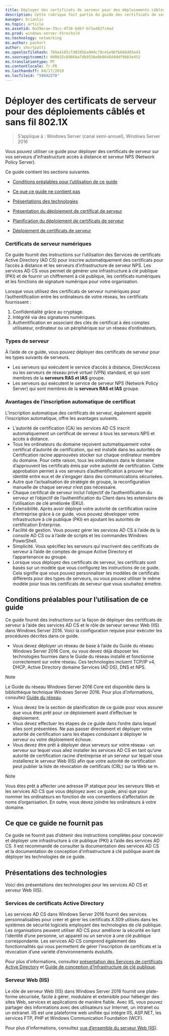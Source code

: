 ```yaml
---
title: Déployer des certificats de serveur pour des déploiements câblés et sans fil 802.1X
description: Cette rubrique fait partie du guide des certificats de serveur de déploiement pour les déploiements de sans fil et câblé à 802.1 X
manager: brianlic
ms.topic: article
ms.assetid: 0a39ecae-39cc-4f26-bd6f-b71ed02fc4ad
ms.prod: windows-server-threshold
ms.technology: networking
ms.author: pashort
author: shortpatti
ms.openlocfilehash: 769a4165cfd82056a904c79c41e96fb666d05e43
ms.sourcegitcommit: 0d0b32c8986ba7db9536e0b8648d4ddf9b03e452
ms.translationtype: MT
ms.contentlocale: fr-FR
ms.lasthandoff: 04/17/2019
ms.locfileid: "59842270"
---
```

# <a name="deploy-server-certificates-for-8021x-wired-and-wireless-deployments"></a>Déployer des certificats de serveur pour des déploiements câblés et sans fil 802.1X

>S’applique à : Windows Server (canal semi-annuel), Windows Server 2016

Vous pouvez utiliser ce guide pour déployer des certificats de serveur sur vos serveurs d’infrastructure accès à distance et serveur NPS (Network Policy Server).   

Ce guide contient les sections suivantes.  

-   [Conditions préalables pour l’utilisation de ce guide](#bkmk_pre)  

-   [Ce que ce guide ne contient pas](#bkmk_not)  

-   [Présentations des technologies](#bkmk_tech)  

-   [Présentation du déploiement de certificat de serveur](Server-Certificate-Deployment-Overview.md)  

-   [Planification du déploiement de certificats de serveur](Server-Certificate-Deployment-Planning.md)  

-   [Déploiement de certificats de serveur](Server-Certificate-Deployment.md)  

### <a name="digital-server-certificates"></a>**Certificats de serveur numériques**  
Ce guide fournit des instructions sur l’utilisation des Services de certificats Active Directory (AD CS) pour inscrire automatiquement des certificats pour l’accès à distance et les serveurs d’infrastructure de serveur NPS. Les services AD CS vous permet de générer une infrastructure à clé publique (PKI) et de fournir un chiffrement à clé publique, les certificats numériques et les fonctions de signature numérique pour votre organisation.  

Lorsque vous utilisez des certificats de serveur numériques pour l’authentification entre les ordinateurs de votre réseau, les certificats fournissent :   

1. Confidentialité grâce au cryptage.  
2. Intégrité via des signatures numériques.  
3. Authentification en associant des clés de certificat à des comptes utilisateur, ordinateur ou un périphérique sur un réseau d’ordinateurs.  

### <a name="server-types"></a>**Types de serveur**  
À l’aide de ce guide, vous pouvez déployer des certificats de serveur pour les types suivants de serveurs.  
- Les serveurs qui exécutent le service d’accès à distance, DirectAccess ou les serveurs de réseau privé virtuel (VPN) standard, et qui sont membres de la **serveurs RAS et IAS** groupe.  
- Les serveurs qui exécutent le service de serveur NPS (Network Policy Server) qui sont membres de la **serveurs RAS et IAS** groupe.  

### <a name="advantages-of-certificate-autoenrollment"></a>**Avantages de l’inscription automatique de certificat**  
L’inscription automatique des certificats de serveur, également appelé l’inscription automatique, offre les avantages suivants.  

- L’autorité de certification (CA) les services AD CS inscrit automatiquement un certificat de serveur à tous les serveurs NPS et accès à distance.  
- Tous les ordinateurs du domaine reçoivent automatiquement votre certificat d’autorité de certification, qui est installé dans les autorités de Certification racine approuvées stocker sur chaque ordinateur membre du domaine. Pour cette raison, tous les ordinateurs dans le domaine d’approuvent les certificats émis par votre autorité de certification. Cette approbation permet à vos serveurs d’authentification à prouver leur identité entre eux et de s’engager dans des communications sécurisées.  
- Autre que l’actualisation de stratégie de groupe, la reconfiguration manuelle de chaque serveur n’est pas nécessaire.  
- Chaque certificat de serveur inclut l’objectif de l’authentification du serveur et l’objectif de l’authentification du Client dans les extensions de l’utilisation de clé améliorée (EKU).  
- Extensibilité. Après avoir déployé votre autorité de certification racine d’entreprise grâce à ce guide, vous pouvez développer votre infrastructure à clé publique (PKI) en ajoutant les autorités de certification Enterprise.  
- Facilité de gestion. Vous pouvez gérer les services AD CS à l’aide de la console AD CS ou à l’aide de scripts et les commandes Windows PowerShell.  
- Simplicité. Vous spécifiez les serveurs qui inscrivent des certificats de serveur à l’aide de comptes de groupe Active Directory et l’appartenance au groupe.   
- Lorsque vous déployez des certificats de serveur, les certificats sont basés sur un modèle que vous configurez les instructions de ce guide. Cela signifie que vous pouvez personnaliser les modèles de certificats différents pour des types de serveurs, ou vous pouvez utiliser le même modèle pour tous les certificats de serveur que vous souhaitez émettre.  

## <a name="bkmk_pre"></a>Conditions préalables pour l’utilisation de ce guide  

Ce guide fournit des instructions sur la façon de déployer des certificats de serveur à l’aide des services AD CS et le rôle de serveur serveur Web (IIS) dans Windows Server 2016. Voici la configuration requise pour exécuter les procédures décrites dans ce guide.  

- Vous devez déployer un réseau de base à l’aide du Guide du réseau Windows Server 2016 Core, ou vous devez déjà disposer les technologies fournies dans le Guide du réseau installé et fonctionne correctement sur votre réseau. Ces technologies incluent TCP/IP v4, DHCP, Active Directory domaine Services (AD DS), DNS et NPS.  
>[!NOTE]
>Le Guide du réseau Windows Server 2016 Core est disponible dans la bibliothèque technique Windows Server 2016. Pour plus d’informations, consultez [Guide du réseau](../../../core-network-guide/Core-Network-Guide.md).

- Vous devez lire la section de planification de ce guide pour vous assurer que vous êtes prêt pour ce déploiement avant d’effectuer le déploiement.  
- Vous devez effectuer les étapes de ce guide dans l’ordre dans lequel elles sont présentées. Ne pas passer directement et déployer votre autorité de certification sans les étapes conduisant à déployer le serveur ou votre déploiement échoue.  
- Vous devez être prêt à déployer deux serveurs sur votre réseau - un serveur sur lequel vous allez installer les services AD CS en tant qu’une autorité de certification racine d’entreprise et un serveur sur lequel vous installerez le serveur Web (IIS) afin que votre autorité de certification peut publier la liste de révocation de certificats (CRL) sur la Web se m.   

>[!NOTE]  
>Vous êtes prêt à affecter une adresse IP statique pour les serveurs Web et les services AD CS que vous déployez avec ce guide, ainsi que pour nommer les ordinateurs en fonction de vos conventions d’affectation de noms d’organisation. En outre, vous devez joindre les ordinateurs à votre domaine.  

## <a name="bkmk_not"></a>Ce que ce guide ne fournit pas  
Ce guide ne fournit pas d’obtenir des instructions complètes pour concevoir et déployer une infrastructure à clé publique (PKI) à l’aide des services AD CS. Il est recommandé de consulter la documentation des services AD CS et la documentation de conception d’infrastructure à clé publique avant de déployer les technologies de ce guide.   

## <a name="bkmk_tech"></a>Présentations des technologies  
Voici des présentations des technologies pour les services AD CS et serveur Web (IIS).  

### <a name="active-directory-certificate-services"></a>Services de certificats Active Directory  
Les services AD CS dans Windows Server 2016 fournit des services personnalisables pour créer et gérer les certificats X.509 utilisés dans les systèmes de sécurité logiciels employant des technologies de clé publique. Les organisations peuvent utiliser AD CS pour améliorer la sécurité en liant l’identité d’une personne, un appareil ou un service à une clé publique correspondante. Les services AD CS comprend également des fonctionnalités qui vous permettent de gérer l’inscription de certificats et la révocation d’une variété d’environnements évolutifs.  

Pour plus d’informations, consultez [présentation des Services de certificats Active Directory](https://technet.microsoft.com/library/hh831740.aspx) et [Guide de conception d’Infrastructure de clé publique](https://social.technet.microsoft.com/wiki/contents/articles/2901.public-key-infrastructure-design-guidance.aspx).  

### <a name="web-server-iis"></a>Serveur Web (IIS)  

Le rôle de serveur Web (IIS) dans Windows Server 2016 fournit une plate-forme sécurisée, facile à gérer, modulaire et extensible pour héberger des sites Web, services et applications de manière fiable. Avec IIS, vous pouvez partager des informations avec des utilisateurs sur Internet, un intranet ou un extranet. IIS est une plateforme web unifiée qui intègre IIS, ASP.NET, les services FTP, PHP et Windows Communication Foundation (WCF).  

Pour plus d’informations, consultez [vue d’ensemble du serveur Web (IIS)](https://technet.microsoft.com/library/hh831725.aspx).  
